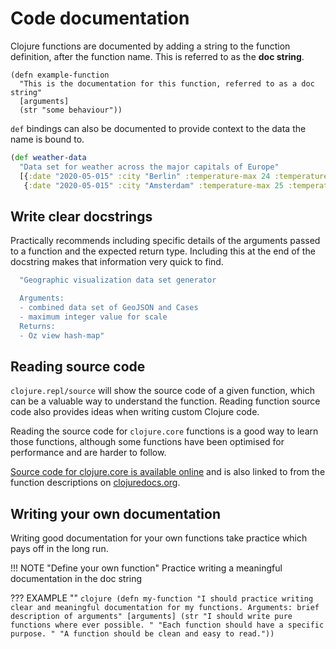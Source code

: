 # Code documentation

  Clojure functions are documented by adding a string to the function definition, after the function name.  This is referred to as the **doc string**.

```
(defn example-function
  "This is the documentation for this function, referred to as a doc string"
  [arguments]
  (str "some behaviour"))
```

  `def` bindings can also be documented to provide context to the data the name is bound to.

```clojure
(def weather-data
  "Data set for weather across the major capitals of Europe"
  [{:date "2020-05-015" :city "Berlin" :temperature-max 24 :temperature-min 13 :rainfall 1}
   {:date "2020-05-015" :city "Amsterdam" :temperature-max 25 :temperature-min 14 :rainfall 0}])
```

## Write clear docstrings

Practically recommends including specific details of the arguments passed to a function and the expected return type.  Including this at the end of the docstring makes that information very quick to find.

```clojure
  "Geographic visualization data set generator

  Arguments:
  - combined data set of GeoJSON and Cases
  - maximum integer value for scale
  Returns:
  - Oz view hash-map"
```

## Reading source code

`clojure.repl/source` will show the source code of a given function, which can be a valuable way to understand the function.  Reading function source code also provides ideas when writing custom Clojure code.

Reading the source code for `clojure.core` functions is a good way to learn those functions, although some functions have been optimised for performance and are harder to follow.

[Source code for clojure.core is available online](https://github.com/clojure/clojure/blob/clojure-1.10.1/src/clj/clojure/core.clj) and is also linked to from the function descriptions on [clojuredocs.org](https://clojuredocs.org/).


## Writing your own documentation

Writing good documentation for your own functions take practice which pays off in the long run.

!!! NOTE "Define your own function"
    Practice writing a meaningful documentation in the doc string


??? EXAMPLE ""
    ```clojure
    (defn my-function
      "I should practice writing clear and meaningful documentation for my functions.
      Arguments: brief description of arguments"
      [arguments]
      (str "I should write pure functions where ever possible. "
           "Each function should have a specific purpose. "
           "A function should be clean and easy to read."))
    ```
